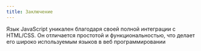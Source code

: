 ```yaml
---
title: Заключение
---
```


Язык JavaScript уникален благодаря своей полной интеграции с HTML/CSS. Он отличается простотой и функциональностью, что делает его широко используемым языков в веб программировании 
